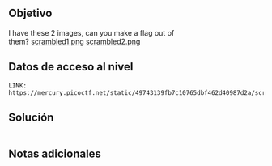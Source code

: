 ## Objetivo
I have these 2 images, can you make a flag out of them? [scrambled1.png](https://mercury.picoctf.net/static/49743139fb7c10765dbf462d40987d2a/scrambled1.png) [scrambled2.png](https://mercury.picoctf.net/static/49743139fb7c10765dbf462d40987d2a/scrambled2.png)
## Datos de acceso al nivel
```
LINK: https://mercury.picoctf.net/static/49743139fb7c10765dbf462d40987d2a/scrambled2.png

```
## Solución

```bash


```
## Notas adicionales
```bash


```